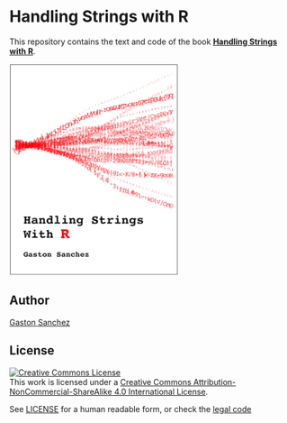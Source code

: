 # Handling Strings with R

This repository contains the text and code of the book __[Handling Strings with R](https://leanpub.com/r4strings)__.

<a href="https://www.gastonsanchez.com/r4strings" target="_blank"><img src="images/cover-image.png" alt="cover image" height="375" width="300"></a>

## Author

[Gaston Sanchez](https://www.gastonsanchez.com)


## License

<a rel="license" href="http://creativecommons.org/licenses/by-nc-sa/4.0/"><img alt="Creative Commons License" style="border-width:0" src="https://i.creativecommons.org/l/by-nc-sa/4.0/88x31.png" /></a><br />This work is licensed under a <a rel="license" href="http://creativecommons.org/licenses/by-nc-sa/4.0/">Creative Commons Attribution-NonCommercial-ShareAlike 4.0 International License</a>.


See [LICENSE](./LICENSE) for a human readable form, or check the [legal code](https://creativecommons.org/licenses/by-nc-sa/4.0/legalcode)
